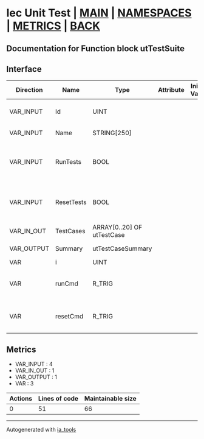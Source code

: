 # Iec Unit Test | [MAIN] | [NAMESPACES] | [METRICS] | [BACK]  

## Documentation for Function block utTestSuite  

## Interface  

| Direction | Name | Type | Attribute | Initial Value | Documentation |
| --------- | ---- | ---- | --------- | ------------- | ------------- |
| VAR_INPUT | Id | UINT |  |  | Id of the test object. Must be unique number |  
| VAR_INPUT | Name | STRING[250] |  |  | Name of the test object |  
| VAR_INPUT | RunTests | BOOL |  |  | Starts all tests that are in setup state. Sets state to running. |  
| VAR_INPUT | ResetTests | BOOL |  |  | Sets state to setup on test cases that are PASSED or FAILED. |  
| VAR_IN_OUT | TestCases | ARRAY[0..20] OF utTestCase |  |  | Array of test case definition |  
| VAR_OUTPUT | Summary | utTestCaseSummary |  |  | Summary of the test results |  
| VAR | i | UINT |  |  | Iterator variable |  
| VAR | runCmd | R_TRIG |  |  | Trigger to prevent constant run commands |  
| VAR | resetCmd | R_TRIG |  |  | Trigger to prevent constant reset commands |  


## Metrics  

- VAR_INPUT : 4
- VAR_IN_OUT : 1
- VAR_OUTPUT : 1
- VAR : 3

| Actions | Lines of code | Maintainable size |
| ------- | ------------- | ----------------- |
| 0 | 51 | 66 |

---
Autogenerated with [ia_tools](https://github.com/tkucic/ia_tools)  

[MAIN]: ../../../../index.md
[NAMESPACES]: ../../nsList.md
[METRICS]: ../../../metrics.md
[BACK]: ../nsMain.md
